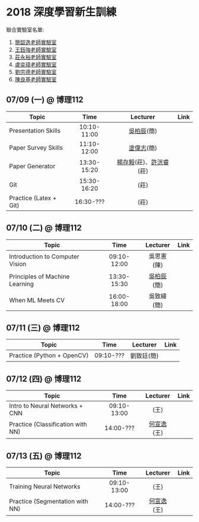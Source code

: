 # 2018 深度學習新生訓練
聯合實驗室名單:
1. [簡韶逸老師實驗室](http://media.ee.ntu.edu.tw/)
1. [王鈺強老師實驗室](http://vllab.ee.ntu.edu.tw/)
1. [莊永裕老師實驗室](https://www.csie.ntu.edu.tw/~cyy/)
1. [盧奕璋老師實驗室](http://async.ee.ntu.edu.tw/)
1. [劉宗德老師實驗室](http://www.ee.ntu.edu.tw/profile?id=1020909#)
1. [陳良基老師實驗室](http://video.ee.ntu.edu.tw/)

## 07/09 (一) @ 博理112
|Topic|Time|Lecturer|Link|
|---|:---:|:---:|:---:|
|Presentation Skills|10:10-11:00|[吳柏辰](http://media.ee.ntu.edu.tw/personal/pcwu/)(簡)||
|Paper Survey Skills|11:10-12:00|[塗偉志](https://sites.google.com/site/wctu1009/)(簡)||
|Paper Generator|13:30-15:20|[楊存毅](http://shamangary.logdown.com/)(莊)、[許洸睿](https://www.citi.sinica.edu.tw/pages/kjhsu/)(莊)||
|Git|15:30-16:20|(莊)||
|Practice (Latex + Git)|16:30-???|(莊)||

## 07/10 (二) @ 博理112
|Topic|Time|Lecturer|Link|
|---|:---:|:---:|:---:|
|Introduction to Computer Vision|09:10-12:00|吳思憲(陳)||
|Principles of Machine Learning|13:30-15:30|[吳柏辰](http://media.ee.ntu.edu.tw/personal/pcwu/)(簡)||
|When ML Meets CV|16:00-18:00|吳致緯(簡)||

## 07/11 (三) @ 博理112
|Topic|Time|Lecturer|Link|
|---|:---:|:---:|:---:|
|Practice (Python + OpenCV)|09:10-???|劉致廷(簡)||

## 07/12 (四) @ 博理112
|Topic|Time|Lecturer|Link|
|---|:---:|:---:|:---:|
|Intro to Neural Networks + CNN|09:10-13:00|(王)||
|Practice (Classification with NN)|14:00-???|[何宣逸](https://azuxmioy.github.io/)(王)||

## 07/13 (五) @ 博理112
|Topic|Time|Lecturer|Link|
|---|:---:|:---:|:---:|
|Training Neural Networks|09:10-13:00|(王)||
|Practice (Segmentation with NN)|14:00-???|[何宣逸](https://azuxmioy.github.io/)(王)||
